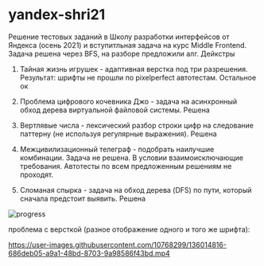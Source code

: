 # yandex-shri21

Решение тестовых заданий в Школу разработки интерфейсов от Яндекса (осень 2021)
и вступитльная задача на курс Middle Frontend. Задача решена через BFS, на разборе предложили алг. Дейкстры

1. Тайная жизнь игрушек - адаптивная верстка под три разрешения. Результат: шрифты не прошли по pixelperfect автотестам. Остальное ок

2. Проблема цифрового кочевника Джо - задача на асинхронный обход дерева виртуальной файловой системы. Решена

3. Вертлявые числа - лексический разбор строки цифр на следование паттерну (не используя регулярные выражения). Решена

4. Межцивилизационный телеграф - подобрать наилучшие комбинации. Задача не решена. В условии взаимоисключающие требования. Автотесты по всем предложенным решениям не проходят.

5. Сломаная спырка - задача на обход дерева (DFS) по пути, который сначала предстоит выявить. Решена


![progress](https://user-images.githubusercontent.com/10768299/136013619-de5f1fbc-f847-438b-9075-f18122435762.png)

проблема с версткой (разное отображение одного и того же шрифта):

https://user-images.githubusercontent.com/10768299/136014816-686deb05-a9a1-48bd-8703-9a98586f43bd.mp4



